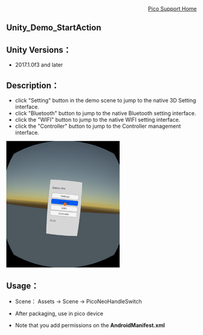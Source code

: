 <p align="right"><a href="https://github.com/PicoSupport/PicoSupport" target="_blank">Pico Support Home</a></p>

## Unity_Demo_StartAction

## Unity Versions：
- 2017.1.0f3 and later

## Description：

- click "Setting" button in the demo scene to jump to the native 3D Setting interface.
- click "Bluetooth" button to jump to the native Bluetooth setting interface.
- click the "WIFI" button to jump to the native WIFI setting interface.
- click the "Controller" button to jump to the Controller management interface.
<img src="/Other/Screenshot.png" width="300"/>

## Usage：
- Scene： Assets -> Scene -> PicoNeoHandleSwitch

- After packaging, use in pico device
- Note that you add permissions on the **AndroidManifest.xml**


